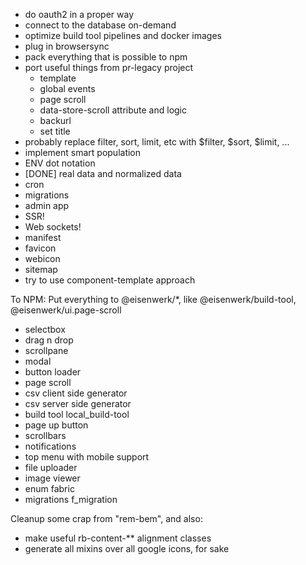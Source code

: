 * do oauth2 in a proper way
* connect to the database on-demand
* optimize build tool pipelines and docker images
* plug in browsersync
* pack everything that is possible to npm
* port useful things from pr-legacy project
    * template
    * global events
    * page scroll
    * data-store-scroll attribute and logic
    * backurl
    * set title
* probably replace filter, sort, limit, etc with $filter, $sort, $limit, ...
* implement smart population
* ENV dot notation
* [DONE] real data and normalized data
* cron
* migrations
* admin app
* SSR!
* Web sockets!
* manifest
* favicon
* webicon
* sitemap
* try to use component-template approach

To NPM:
Put everything to @eisenwerk/*, like @eisenwerk/build-tool, @eisenwerk/ui.page-scroll

* selectbox
* drag n drop
* scrollpane
* modal
* button loader
* page scroll
* csv client side generator
* csv server side generator
* build tool
    local_build-tool
* page up button
* scrollbars
* notifications
* top menu with mobile support
* file uploader
* image viewer
* enum fabric
* migrations
    f_migration

Cleanup some crap from "rem-bem", and also:
* make useful rb-content-** alignment classes
* generate all mixins over all google icons, for sake
